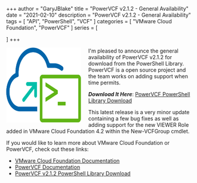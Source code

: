 +++
author = "GaryJBlake"
title = "PowerVCF v2.1.2 - General Availability"
date = "2021-02-10"
description = "PowerVCF v2.1.2 - General Availability"
tags = [
    "API",
    "PowerShell",
    "VCF"
]
categories = [
    "VMware Cloud Foundation",
    "PowerVCF"
]
series = [

]
+++

<img align="left" width="200" height="200" src="/images/powervcf-color-transparent.webp" style="float:left; padding-right:20px" >

I'm pleased to announce the general availability of PowerVCF v2.1.2 for download from the PowerShell Library. PowerVCF is a open source project and the team works on adding support when time permits.

***Download It Here***: [PowerVCF PowerShell Library Download](https://www.powershellgallery.com/packages/PowerVCF)

This latest release is a very minor update containing a few bug fixes as well as adding support for the new VIEWER Role added in VMware Cloud Foundation 4.2 within the New-VCFGroup cmdlet.

If you would like to learn more about VMware Cloud Foundation or PowerVCF, check out these links:

- [VMware Cloud Foundation Documentation](https://docs.vmware.com/en/VMware-Cloud-Foundation)
- [PowerVCF Documentation](https://powervcf.readthedocs.io/en/latest/)
- [PowerVCF v2.1.2 PowerShell Library Download](https://www.powershellgallery.com/packages/PowerVCF/2.1.2)